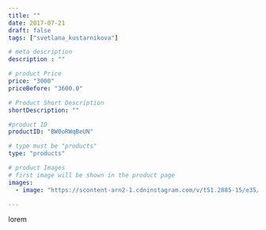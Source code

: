 ```yaml
---
title: ""
date: 2017-07-21
draft: false
tags: ["svetlana_kustarnikova"]

# meta description
description : ""

# product Price
price: "3000"
priceBefore: "3600.0"

# Product Short Description
shortDescription: ""

#product ID
productID: "BW0oRWqBeUN"

# type must be "products"
type: "products"

# product Images
# first image will be shown in the product page
images:
  - image: "https://scontent-arn2-1.cdninstagram.com/v/t51.2885-15/e35/19985594_1790674084281035_3285601517029031936_n.jpg?se=7&tp=1&_nc_ht=scontent-arn2-1.cdninstagram.com&_nc_cat=111&_nc_ohc=Z6qYyAt4KocAX-DZMuM&ccb=7-4&oh=a9d25c39c291f658dbe453dfd233209a&oe=6081B0B4&ig_cache_key=MTU2NDA1MjA4NTAyMzMwMjkyNQ%3D%3D.2-ccb7-4"

---
```

lorem
